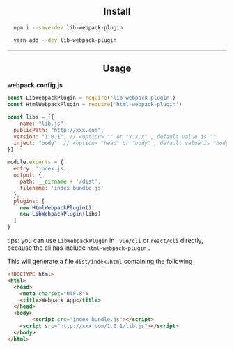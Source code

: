 
<h2 align="center">Install</h2>

```bash
  npm i --save-dev lib-webpack-plugin
```

```bash
  yarn add --dev lib-webpack-plugin
```

---

<h2 align="center">Usage</h2>

**webpack.config.js**
```js
const LibWebpackPlugin = require('lib-webpack-plugin')
const HtmlWebpackPlugin = require('html-webpack-plugin')

const libs = [{
	name: "lib.js",
  publicPath: "http://xxx.com",
  version: "1.0.1", // <option> "" or "x.x.x" , default value is "" 
  inject: "body"  // <option> "head" or "body" , default value is "body" 
}]

module.exports = {
  entry: 'index.js',
  output: {
    path: __dirname + '/dist',
    filename: 'index_bundle.js'
  },
  plugins: [
    new HtmlWebpackPlugin(), 
    new LibWebpackPlugin(libs)
  ]
}
```
tips: you can use ```LibWebpackPlugin```  in ``` vue/cli``` or ```react/cli```  directly,  because the cli has include ``` html-webpack-plugin ``` .

This will generate a file `dist/index.html` containing the following


```html
<!DOCTYPE html>
<html>
  <head>
    <meta charset="UTF-8">
    <title>Webpack App</title>
  </head>
  <body>
		<script src="index_bundle.js"></script>
    <script src="http://xxx.com/1.0.1/lib.js"></script>
  </body>
</html>
```
